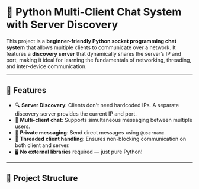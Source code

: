 # 🧠 Python Multi-Client Chat System with Server Discovery

This project is a **beginner-friendly Python socket programming chat system** that allows multiple clients to communicate over a network. It features a **discovery server** that dynamically shares the server’s IP and port, making it ideal for learning the fundamentals of networking, threading, and inter-device communication.

---

## 🚀 Features

- 🔍 **Server Discovery**: Clients don't need hardcoded IPs. A separate discovery server provides the current IP and port.
- 💬 **Multi-client chat**: Supports simultaneous messaging between multiple users.
- 🔐 **Private messaging**: Send direct messages using `@username`.
- 🧵 **Threaded client handling**: Ensures non-blocking communication on both client and server.
- 🖥️ **No external libraries** required — just pure Python!

---

## 📁 Project Structure

